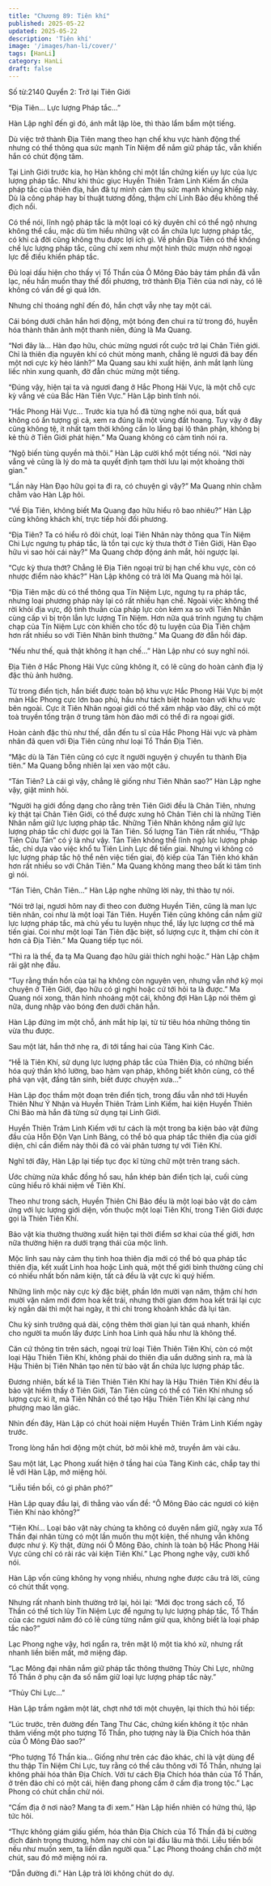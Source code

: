 ```yaml
---
title: "Chương 89: Tiên khí"
published: 2025-05-22
updated: 2025-05-22
description: 'Tiên khí'
image: '/images/han-li/cover/'
tags: [HanLi]
category: HanLi
draft: false
---
```


Số từ:2140  Quyển 2: Trở lại Tiên Giới












“Địa Tiên... Lực lượng Pháp tắc...”

Hàn Lập nghĩ đến gì đó, ánh mắt lập lòe, thì thào lẩm bẩm một tiếng.

Dù việc trở thành Địa Tiên mang theo hạn chế khu vực hành động thế nhưng có thể thông qua sức mạnh Tín Niệm để nắm giữ pháp tắc, vẫn khiến hắn có chút động tâm.

Tại Linh Giới trước kia, họ Hàn không chỉ một lần chứng kiến uy lực của lực lượng pháp tắc. Như khi thúc giục Huyền Thiên Trảm Linh Kiếm ẩn chứa pháp tắc của thiên địa, hắn đã tự mình cảm thụ sức mạnh khủng khiếp này. Dù là công pháp hay bí thuật tương đồng, thậm chí Linh Bảo đều không thể địch nổi.

Có thể nói, lĩnh ngộ pháp tắc là một loại có kỳ duyên chỉ có thể ngộ nhưng không thể cầu, mặc dù tìm hiểu những vật có ẩn chứa lực lượng pháp tắc, có khi cả đời cũng không thu được lợi ích gì. Về phần Địa Tiên có thể khống chế lực lượng pháp tắc, cũng chỉ xem như một hình thức mượn nhờ ngoại lực để điều khiển pháp tắc.

Đủ loại dấu hiện cho thấy vị Tổ Thần của Ô Mông Đảo bảy tám phần đã vẫn lạc, nếu hắn muốn thay thế đối phương, trở thành Địa Tiên của nơi này, có lẽ không có vấn đề gì quá lớn.

Nhưng chỉ thoáng nghĩ đến đó, hắn chợt vẫy nhẹ tay một cái.

Cái bóng dưới chân hắn hơi động, một bóng đen chui ra từ trong đó, huyễn hóa thành thân ảnh một thanh niên, đúng là Ma Quang.

“Nơi đây là... Hàn đạo hữu, chúc mừng ngươi rốt cuộc trở lại Chân Tiên giới. Chỉ là thiên địa nguyên khí có chút mỏng manh, chẳng lẽ ngươi đã bay đến một nơi cực kỳ hẻo lánh?” Ma Quang sau khi xuất hiện, ánh mắt lạnh lùng liếc nhìn xung quanh, đờ đẫn chúc mừng một tiếng.

“Đúng vậy, hiện tại ta và ngươi đang ở Hắc Phong Hải Vực, là một chỗ cực kỳ vắng vẻ của Bắc Hàn Tiên Vực.” Hàn Lập bình tĩnh nói.

“Hắc Phong Hải Vực... Trước kia tựa hồ đã từng nghe nói qua, bất quá không có ấn tượng gì cả, xem ra đúng là một vùng đất hoang. Tuy vậy ở đây cũng không tệ, ít nhất tạm thời không cần lo lắng bại lộ thân phận, không bị kẻ thù ở Tiên Giới phát hiện.” Ma Quang không có cảm tình nói ra.

“Ngộ biến tùng quyền mà thôi.” Hàn Lập cười khổ một tiếng nói. "Nơi này vắng vẻ cũng là lý do mà ta quyết định tạm thời lưu lại một khoảng thời gian."

“Lần này Hàn Đạo hữu gọi ta đi ra, có chuyện gì vậy?” Ma Quang nhìn chằm chằm vào Hàn Lập hỏi.

“Về Địa Tiên, không biết Ma Quang đạo hữu hiểu rõ bao nhiêu?” Hàn Lập cũng không khách khí, trực tiếp hỏi đối phương.

“Địa Tiên? Ta có hiểu rõ đôi chút, loại Tiên Nhân này thông qua Tín Niệm Chi Lực ngưng tụ pháp tắc, là tồn tại cực kỳ thưa thớt ở Tiên Giới, Hàn Đạo hữu vì sao hỏi cái này?” Ma Quang chớp động ánh mắt, hỏi ngược lại.

“Cực kỳ thưa thớt? Chẳng lẽ Địa Tiên ngoại trừ bị hạn chế khu vực, còn có nhược điểm nào khác?” Hàn Lập không có trả lời Ma Quang mà hỏi lại.

“Địa Tiên mặc dù có thể thông qua Tín Niệm Lực, ngưng tụ ra pháp tắc, nhưng loại phương pháp này lại có rất nhiều hạn chế. Ngoài việc không thể rời khỏi địa vực, độ tinh thuần của pháp lực còn kém xa so với Tiên Nhân cùng cấp vì bị trộn lẫn lực lượng Tín Niệm. Hơn nữa quá trình ngưng tụ chậm chạp của Tín Niệm Lực còn khiến cho tốc độ tu luyện của Địa Tiên chậm hơn rất nhiều so với Tiên Nhân bình thường.” Ma Quang đờ đẫn hồi đáp.

“Nếu như thế, quả thật không ít hạn chế...” Hàn Lập như có suy nghĩ nói.

Địa Tiên ở Hắc Phong Hải Vực cũng không ít, có lẽ cũng do hoàn cảnh địa lý đặc thù ảnh hưởng.

Từ trong điển tịch, hắn biết được toàn bộ khu vực Hắc Phong Hải Vực bị một màn Hắc Phong cực lớn bao phủ, hầu như tách biệt hoàn toàn với khu vực bên ngoài. Cực ít Tiên Nhân ngoại giới có thể xâm nhập vào đây, chỉ có một toà truyền tống trận ở trung tâm hòn đảo mới có thể đi ra ngoại giới.

Hoàn cảnh đặc thù như thế, dẫn đến tu sĩ của Hắc Phong Hải vực và phàm nhân đã quen với Địa Tiên cũng như loại Tổ Thần Địa Tiên.

“Mặc dù là Tán Tiên cũng có cực ít người nguyện ý chuyển tu thành Địa tiên.” Ma Quang bỗng nhiên lại xen vào một câu.

“Tán Tiên? Là cái gì vậy, chẳng lẽ giống như Tiên Nhân sao?” Hàn Lập nghe vậy, giật mình hỏi.

“Người hạ giới đồng dạng cho rằng trên Tiên Giới đều là Chân Tiên, nhưng kỳ thật tại Chân Tiên Giới, có thể được xưng hô Chân Tiên chỉ là những Tiên Nhân nắm giữ lực lượng pháp tắc. Những Tiên Nhân không nắm giữ lực lượng pháp tắc chỉ được gọi là Tán Tiên. Số lượng Tán Tiên rất nhiều, “Thập Tiên Cửu Tán” có ý là như vậy. Tán Tiên không thể lĩnh ngộ lực lượng pháp tắc, chỉ dựa vào việc khổ tu Tiên Linh Lực để tiến giai. Nhưng vì không có lực lượng pháp tắc hộ thể nên việc tiến giai, độ kiếp của Tán Tiên khó khăn hơn rất nhiều so với Chân Tiên.” Ma Quang không mang theo bất kì tâm tình gì nói.

“Tán Tiên, Chân Tiên...” Hàn Lập nghe những lời này, thì thào tự nói.

“Nói trở lại, ngươi hôm nay đi theo con đường Huyền Tiên, cũng là man lực tiên nhân, coi như là một loại Tán Tiên. Huyền Tiên cũng không cần nắm giữ lực lượng pháp tắc, mà chủ yếu tu luyện nhục thể, lấy lực lượng cơ thể mà tiến giai. Coi như một loại Tán Tiên đặc biệt, số lượng cực ít, thậm chí còn ít hơn cả Địa Tiên.” Ma Quang tiếp tục nói.

“Thì ra là thế, đa tạ Ma Quang đạo hữu giải thích nghi hoặc.” Hàn Lập chậm rãi gật nhẹ đầu.

“Tuy rằng thần hồn của tại hạ không còn nguyên vẹn, nhưng vẫn nhớ kỹ mọi chuyện ở Tiên Giới, đạo hữu có gì nghi hoặc cứ tới hỏi ta là được.” Ma Quang nói xong, thân hình nhoáng một cái, không đợi Hàn Lập nói thêm gì nữa, dung nhập vào bóng đen dưới chân hắn.

Hàn Lập đứng im một chỗ, ánh mắt híp lại, từ từ tiêu hóa những thông tin vừa thu được.

Sau một lát, hắn thở nhẹ ra, đi tới tầng hai của Tàng Kinh Các.

“Hễ là Tiên Khí, sử dụng lực lượng pháp tắc của Thiên Địa, có những biến hóa quỷ thần khó lường, bao hàm vạn pháp, không biết khôn cùng, có thể phá vạn vật, đấng tân sinh, biết được chuyện xưa...”

Hàn Lập đọc thầm một đoạn trên điển tịch, trong đầu vẫn nhớ tới Huyền Thiên Như Ý Nhận và Huyền Thiên Trảm Linh Kiếm, hai kiện Huyền Thiên Chi Bảo mà hắn đã từng sử dụng tại Linh Giới.

Huyền Thiên Trảm Linh Kiếm với tư cách là một trong ba kiện bảo vật đứng đầu của Hỗn Độn Vạn Linh Bảng, có thể bỏ qua pháp tắc thiên địa của giới diện, chỉ cần điểm này thôi đã có vài phân tương tự với Tiên Khí.

Nghĩ tới đây, Hàn Lập lại tiếp tục đọc kĩ từng chữ một trên trang sách.

Ước chừng nửa khắc đồng hồ sau, hắn khép bản điển tịch lại, cuối cùng cũng hiểu rõ khái niệm về Tiên Khí.

Theo như trong sách, Huyền Thiên Chi Bảo đều là một loại bảo vật do cảm ứng với lực lượng giới diện, vốn thuộc một loại Tiên Khí, trong Tiên Giới được gọi là Thiên Tiên Khí.

Bảo vật kia thường thường xuất hiện tại thời điểm sơ khai của thế giới, hơn nữa thường hiện ra dưới trạng thái của mộc linh.

Mộc linh sau này cảm thụ tinh hoa thiên địa mới có thể bỏ qua pháp tắc thiên địa, kết xuất Linh hoa hoặc Linh quả, một thế giới bình thường cũng chỉ có nhiều nhất bốn năm kiện, tất cả đều là vật cực kì quý hiếm.

Những linh mộc này cực kỳ đặc biệt, phần lớn mười vạn năm, thậm chí hơn mười vặn năm mới đơm hoa kết trái, nhưng thời gian đơm hoa kết trái lại cực kỳ ngắn dài thì một hai ngày, ít thì chỉ trong khoảnh khắc đã lụi tàn.

Chu kỳ sinh trưởng quá dài, cộng thêm thời gian lụi tàn quá nhanh, khiến cho người ta muốn lấy được Linh hoa Linh quả hầu như là không thể.

Căn cứ thông tin trên sách, ngoại trừ loại Tiên Thiên Tiên Khí, còn có một loại Hậu Thiên Tiên Khí, không phải do thiên địa uẩn dưỡng sinh ra, mà là Hậu Thiên bị Tiên Nhân tạo nên từ bảo vật ẩn chứa lực lượng pháp tắc.

Đương nhiên, bất kể là Tiên Thiên Tiên Khí hay là Hậu Thiên Tiên Khí đều là bảo vật hiếm thấy ở Tiên Giới, Tán Tiên cũng có thể có Tiên Khí nhưng số lượng cực kì ít, mà Tiên Nhân có thể tạo Hậu Thiên Tiên Khí lại càng như phượng mao lân giác.

Nhìn đến đây, Hàn Lập có chút hoài niệm Huyền Thiên Trảm Linh Kiếm ngày trước.

Trong lòng hắn hơi động một chút, bờ môi khẽ mở, truyền âm vài câu.

Sau một lát, Lạc Phong xuất hiện ở tầng hai của Tàng Kinh các, chắp tay thi lễ với Hàn Lập, mở miệng hỏi.

“Liễu tiền bối, có gì phân phó?”

Hàn Lập quay đầu lại, đi thẳng vào vấn đề: “Ô Mông Đảo các ngươi có kiện Tiên Khí nào không?”

“Tiên Khí... Loại bảo vật này chúng ta không có duyên nắm giữ, ngày xưa Tổ Thần đại nhân từng có một lần muốn thu một kiện, thế nhưng vẫn không được như ý. Kỳ thật, đừng nói Ô Mông Đảo, chính là toàn bộ Hắc Phong Hải Vực cũng chỉ có rải rác vài kiện Tiên Khí.” Lạc Phong nghe vậy, cười khổ nói.

Hàn Lập vốn cũng không hy vọng nhiều, nhưng nghe được câu trả lời, cũng có chút thất vọng.

Nhưng rất nhanh bình thường trở lại, hỏi lại: “Mới đọc trong sách cổ, Tổ Thần có thể tích lũy Tín Niệm Lực để ngưng tụ lực lượng pháp tắc, Tổ Thần của các ngươi năm đó có lẽ cũng từng nắm giữ qua, không biết là loại pháp tắc nào?”

Lạc Phong nghe vậy, hơi ngẩn ra, trên mặt lộ một tia khó xử, nhưng rất nhanh liền biến mất, mở miệng đáp.

“Lạc Mông đại nhân nắm giữ pháp tắc thông thường Thủy Chi Lực, những Tổ Thần ở phụ cận đa số nắm giữ loại lực lượng pháp tắc này.”

“Thủy Chi Lực...”

Hàn Lập trầm ngâm một lát, chợt nhớ tới một chuyện, lại thích thú hỏi tiếp:

“Lúc trước, trên đường đến Tàng Thư Các, chứng kiến không ít tộc nhân thăm viếng một pho tượng Tổ Thần, pho tượng này là Địa Chích hóa thân của Ô Mông Đảo sao?”

“Pho tượng Tổ Thần kia... Giống như trên các đảo khác, chỉ là vật dùng để thu thập Tín Niệm Chi Lực, tuy rằng có thể câu thông với Tổ Thần, nhưng lại không phải hóa thân Địa Chích. Với tư cách Địa Chích hóa thân của Tổ Thần, ở trên đảo chỉ có một cái, hiện đang phong cấm ở cấm địa trong tộc.” Lạc Phong có chút chần chừ nói.

“Cấm địa ở nơi nào? Mang ta đi xem.” Hàn Lập hiển nhiên có hứng thú, lập tức hỏi.

“Thực không giám giấu giếm, hóa thân Địa Chích của Tổ Thần đã bị cường địch đánh trọng thương, hôm nay chỉ còn lại đầu lâu mà thôi. Liễu tiền bối nếu như muốn xem, ta liền dẫn người qua.” Lạc Phong thoáng chần chờ một chút, sau đó mở miệng nói ra.

“Dẫn đường đi.” Hàn Lập trả lời không chút do dự.
